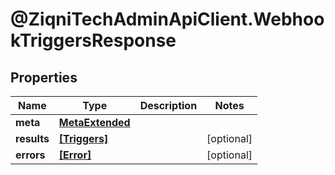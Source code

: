 # @ZiqniTechAdminApiClient.WebhookTriggersResponse

## Properties

Name | Type | Description | Notes
------------ | ------------- | ------------- | -------------
**meta** | [**MetaExtended**](MetaExtended.md) |  | 
**results** | [**[Triggers]**](Triggers.md) |  | [optional] 
**errors** | [**[Error]**](Error.md) |  | [optional] 


